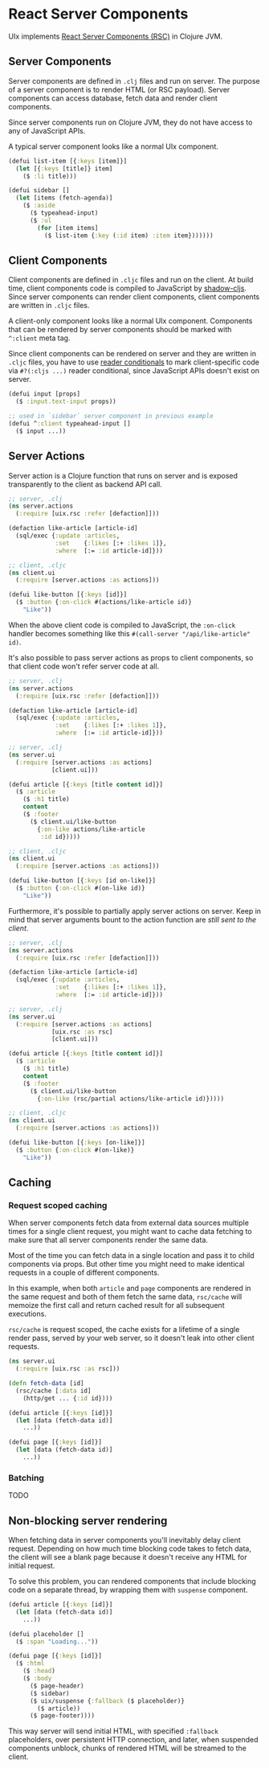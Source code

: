 # React Server Components

UIx implements [React Server Components (RSC)](https://react.dev/reference/rsc/server-components) in Clojure JVM.

## Server Components

Server components are defined in `.clj` files and run on server. The purpose of a server component is to render HTML (or RSC payload). Server components can access database, fetch data and render client components.

Since server components run on Clojure JVM, they do not have access to any of JavaScript APIs.

A typical server component looks like a normal UIx component.

```clojure
(defui list-item [{:keys [item]}]
  (let [{:keys [title]} item]
    ($ :li title)))

(defui sidebar []
  (let [items (fetch-agenda)]
    ($ :aside
      ($ typeahead-input)
      ($ :ul
        (for [item items]
          ($ list-item {:key (:id item) :item item}))))))
```

## Client Components

Client components are defined in `.cljc` files and run on the client. At build time, client components code is compiled to JavaScript by [shadow-cljs](https://github.com/thheller/shadow-cljs). Since server components can render client components, client components are written in `.cljc` files.

A client-only component looks like a normal UIx component. Components that can be rendered by server components should be marked with `^:client` meta tag.

Since client components can be rendered on server and they are written in `.cljc` files, you have to use [reader conditionals](https://clojure.org/guides/reader_conditionals) to mark client-specific code via `#?(:cljs ...)` reader conditional, since JavaScript APIs doesn't exist on server.

```clojure
(defui input [props]
  ($ :input.text-input props))

;; used in `sidebar` server component in previous example
(defui ^:client typeahead-input []
  ($ input ...))
```

## Server Actions

Server action is a Clojure function that runs on server and is exposed transparently to the client as backend API call.

```clojure
;; server, .clj
(ns server.actions
  (:require [uix.rsc :refer [defaction]]))

(defaction like-article [article-id]
  (sql/exec {:update :articles,
             :set    {:likes [:+ :likes 1]},
             :where  [:= :id article-id]}))

;; client, .cljc
(ns client.ui
  (:require [server.actions :as actions]))

(defui like-button [{:keys [id]}]
  ($ :button {:on-click #(actions/like-article id)}
    "Like"))
```

When the above client code is compiled to JavaScript, the `:on-click` handler becomes something like this `#(call-server "/api/like-article" id)`.

It's also possible to pass server actions as props to client components, so that client code won't refer server code at all.

```clojure
;; server, .clj
(ns server.actions
  (:require [uix.rsc :refer [defaction]]))

(defaction like-article [article-id]
  (sql/exec {:update :articles,
             :set    {:likes [:+ :likes 1]},
             :where  [:= :id article-id]}))

;; server, .clj
(ns server.ui
  (:require [server.actions :as actions]
            [client.ui]))

(defui article [{:keys [title content id]}]
  ($ :article
    ($ :h1 title)
    content
    ($ :footer
      ($ client.ui/like-button
        {:on-like actions/like-article
         :id id}))))

;; client, .cljc
(ns client.ui
  (:require [server.actions :as actions]))

(defui like-button [{:keys [id on-like]}]
  ($ :button {:on-click #(on-like id)}
    "Like"))
```

Furthermore, it's possible to partially apply server actions on server. Keep in mind that server arguments bount to the action function are _still sent to the client_.

```clojure
;; server, .clj
(ns server.actions
  (:require [uix.rsc :refer [defaction]]))

(defaction like-article [article-id]
  (sql/exec {:update :articles,
             :set    {:likes [:+ :likes 1]},
             :where  [:= :id article-id]}))

;; server, .clj
(ns server.ui
  (:require [server.actions :as actions]
            [uix.rsc :as rsc]
            [client.ui]))

(defui article [{:keys [title content id]}]
  ($ :article
    ($ :h1 title)
    content
    ($ :footer
      ($ client.ui/like-button
        {:on-like (rsc/partial actions/like-article id)}))))

;; client, .cljc
(ns client.ui
  (:require [server.actions :as actions]))

(defui like-button [{:keys [on-like]}]
  ($ :button {:on-click #(on-like)}
    "Like"))
```

## Caching

### Request scoped caching

When server components fetch data from external data sources multiple times for a single client request, you might want to cache data fetching to make sure that all server components render the same data.

Most of the time you can fetch data in a single location and pass it to child components via props. But other time you might need to make identical requests in a couple of different components.

In this example, when both `article` and `page` components are rendered in the same request and both of them fetch the same data, `rsc/cache` will memoize the first call and return cached result for all subsequent executions.

`rsc/cache` is request scoped, the cache exists for a lifetime of a single render pass, served by your web server, so it doesn't leak into other client requests.

```clojure
(ns server.ui
  (:require [uix.rsc :as rsc]))

(defn fetch-data [id]
  (rsc/cache [:data id]
    (http/get ... {:id id})))

(defui article [{:keys [id]}]
  (let [data (fetch-data id)]
    ...))

(defui page [{:keys [id]}]
  (let [data (fetch-data id)]
    ...))
```

### Batching

TODO

## Non-blocking server rendering

When fetching data in server components you'll inevitably delay client request. Depending on how much time blocking code takes to fetch data, the client will see a blank page because it doesn't receive any HTML for initial request.

To solve this problem, you can rendered components that include blocking code on a separate thread, by wrapping them with `suspense` component.

```clojure
(defui article [{:keys [id]}]
  (let [data (fetch-data id)]
    ...))

(defui placeholder []
  ($ :span "Loading..."))

(defui page [{:keys [id]}]
  ($ :html
    ($ :head)
    ($ :body
      ($ page-header)
      ($ sidebar)
      ($ uix/suspense {:fallback ($ placeholder)}
        ($ article))
      ($ page-footer))))
```

This way server will send initial HTML, with specified `:fallback` placeholders, over persistent HTTP connection, and later, when suspended components unblock, chunks of rendered HTML will be streamed to the client.
